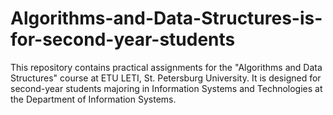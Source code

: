 # Algorithms-and-Data-Structures-is-for-second-year-students
This repository contains practical assignments for the "Algorithms and Data Structures" course at ETU LETI, St. Petersburg University. It is designed for second-year students majoring in Information Systems and Technologies at the Department of Information Systems.
